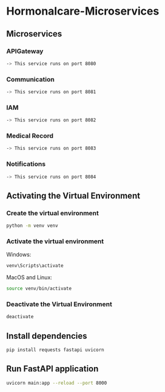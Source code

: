 # Hormonalcare-Microservices

## Microservices 

### APIGateway
``` bash
-> This service runs on port 8080
```
### Communication
``` bash
-> This service runs on port 8081
```
### IAM 
``` bash
-> This service runs on port 8082
```
### Medical Record
``` bash
-> This service runs on port 8083
```
### Notifications
``` bash
-> This service runs on port 8084
```


## Activating the Virtual Environment 

### Create the virtual environment
``` bash
python -m venv venv
```
### Activate the virtual environment
Windows:
``` bash
venv\Scripts\activate
```
MacOS and Linux:
``` bash
source venv/bin/activate
```

### Deactivate the Virtual Environment
``` bash
deactivate
```

## Install dependencies
``` bash
pip install requests fastapi uvicorn
```

## Run FastAPI application
``` bash
uvicorn main:app --reload --port 8000
```


